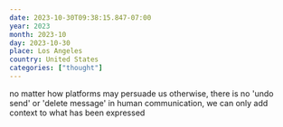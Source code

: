 ```yaml
---
date: 2023-10-30T09:38:15.847-07:00
year: 2023
month: 2023-10
day: 2023-10-30
place: Los Angeles
country: United States
categories: ["thought"]
---
```

no matter how platforms may persuade us otherwise, there is no 'undo send' or 'delete message' in human communication, we can only add context to what has been expressed
